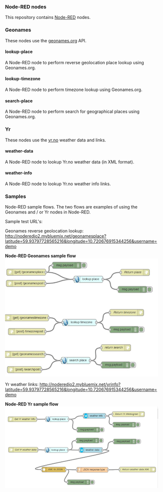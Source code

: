 <html><body>
<h3>Node-RED nodes</h3>

This repository contains <a target="_blank" href="http://nodered.org/">Node-RED</a> nodes.

<h3>Geonames</h3>
These nodes use the <a target="_blank" href="http://geonames.org/">geonames.org</a> API.

<h4>lookup-place</h4>
A Node-RED node to perform reverse geolocation place lookup using Geonames.org.

<h4>lookup-timezone</h4>
A Node-RED node to perform timezone lookup using Geonames.org.

<h4>search-place</h4>
A Node-RED node to perform search for geographical places using Geonames.org.

<h3>Yr</h3>
These nodes use the <a target="_blank" href="http://yr.no/">yr.no</a> weather data and links.

<h4>weather-data</h4>
A Node-RED node to lookup Yr.no weather data (in XML format).

<h4>weather-info</h4>
A Node-RED node to lookup Yr.no weather info links.

<h3>Samples</h3>
Node-RED sample flows. The two flows are examples of using the Geonames and / or Yr nodes in Node-RED.

Sample test URL's:

<p> Geonames reverse geolocation lookup:
<a target="_blank" href="http://noderedjo2.mybluemix.net/geonamesplace?latitude=59.93797728565216&longitude=10.720676915344256&username=demo">http://noderedjo2.mybluemix.net/geonamesplace?latitude=59.93797728565216&longitude=10.720676915344256&username=demo</a>
</p>

<div><strong>Node-RED Geonames sample flow</strong></div>
<img src="./samples/Node-RED-Geonames.jpg" alt="Node-RED Geonames sample flow">

<p>Yr weather links:
<a target="_blank" href="http://noderedjo2.mybluemix.net/yrinfo?latitude=59.93797728565216&longitude=10.720676915344256&username=demo">http://noderedjo2.mybluemix.net/yrinfo?latitude=59.93797728565216&longitude=10.720676915344256&username=demo</a>
</p>

<div><strong>Node-RED Yr sample flow</strong></div>
<img src="./samples/Node-RED-Yr.jpg" alt="Node-RED Yr sample flow">

</body></html>
